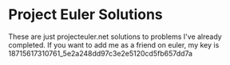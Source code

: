 Project Euler Solutions
=====

These are just projecteuler.net solutions to problems I've already completed.  If you want to add me as a friend on euler, my key is 18715617310761_5e2a248dd97c3e2e5120cd5fb657dd7a